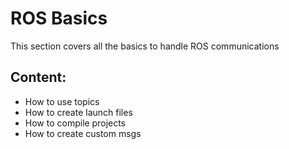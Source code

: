 # ROS Basics # 
This section covers all the basics to handle ROS communications

## Content: ##
- How to use topics
- How to create launch files 
- How to compile projects
- How to create custom msgs


